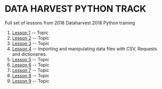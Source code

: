

# DATA HARVEST PYTHON TRACK

Full set of lessons from 2018 Dataharvest 2018 Python training


1. [Lesson 1](https://www.google.com) -- Topic
2. [Lesson 2](https://www.google.com) -- Topic
3. [Lesson 3](https://www.google.com) -- Topic
4. [Lesson 4](PythonIV/lesson4.ipynb) -- Importing and manipulating data files with CSV, Requests and dictionaries.
5. [Lesson 5](https://www.google.com) -- Topic
6. [Lesson 6](https://www.google.com) -- Topic
7. [Lesson 7](https://www.google.com) -- Topic
8. [Lesson 8](https://www.google.com) -- Topic
9. [Lesson 9](https://www.google.com) -- Topic